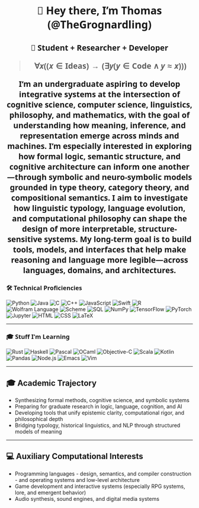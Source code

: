 <h1 align="center" style="font-family: 'Fira Sans', 'Segoe UI', sans-serif;"><b>
👋 Hey there, I’m Thomas (@TheGrognardling)
</b></h1>

<h2 align="center" style="font-family: 'Fira Sans', 'Segoe UI', sans-serif;">🚀 Student + Researcher + Developer

> $$\displaystyle \forall x \left( (x \in \text{Ideas}) \rightarrow (\exists y (y \in \text{Code} \land y \approx x)) \right)$$
> 
I’m an undergraduate aspiring to develop integrative systems at the intersection of cognitive science, computer science, linguistics, philosophy, and mathematics, with the goal of understanding how meaning, inference, and representation emerge across minds and machines. I’m especially interested in exploring how formal logic, semantic structure, and cognitive architecture can inform one another—through symbolic and neuro-symbolic models grounded in type theory, category theory, and compositional semantics. I aim to investigate how linguistic typology, language evolution, and computational philosophy can shape the design of more interpretable, structure-sensitive systems. My long-term goal is to build tools, models, and interfaces that help make reasoning and language more legible—across languages, domains, and architectures.

<h3 style="font-family: 'Fira Sans', 'Segoe UI', sans-serif;">🛠 Technical Proficiencies</h3>

![Python](https://img.shields.io/badge/Python-3776AB?style=flat-square&logo=python&logoColor=white)
![Java](https://img.shields.io/badge/Java-007396?style=flat-square&logo=openjdk&logoColor=white)
![C](https://img.shields.io/badge/C-A8B9CC?style=flat-square&logo=c&logoColor=white)
![C++](https://img.shields.io/badge/C++-00599C?style=flat-square&logo=c%2B%2B&logoColor=white)
![JavaScript](https://img.shields.io/badge/JavaScript-323330?style=flat-square&logo=javascript&logoColor=F7DF1E)
![Swift](https://img.shields.io/badge/Swift-FA7343?style=flat-square&logo=swift&logoColor=white)
![R](https://img.shields.io/badge/R-276DC3?style=flat-square&logo=r&logoColor=white)
![Wolfram Language](https://img.shields.io/badge/Wolfram_Language-DD1100?style=flat-square&logoColor=white)
![Scheme](https://img.shields.io/badge/Scheme-9F1D20?style=flat-square&logoColor=white)
![SQL](https://img.shields.io/badge/SQL-4479A1?style=flat-square&logo=postgresql&logoColor=white)
![NumPy](https://img.shields.io/badge/NumPy-013243?style=flat-square&logo=numpy&logoColor=white)
![TensorFlow](https://img.shields.io/badge/TensorFlow-FF6F00?style=flat-square&logo=tensorflow&logoColor=white)
![PyTorch](https://img.shields.io/badge/PyTorch-EE4C2C?style=flat-square&logo=pytorch&logoColor=white)
![Jupyter](https://img.shields.io/badge/Jupyter-F37626?style=flat-square&logo=jupyter&logoColor=white)
![HTML](https://img.shields.io/badge/HTML-E34F26?style=flat-square&logo=html5&logoColor=white)
![CSS](https://img.shields.io/badge/CSS-1572B6?style=flat-square&logo=css3&logoColor=white)
![LaTeX](https://img.shields.io/badge/LaTeX-008080?style=flat-square&logo=latex&logoColor=white)

---

<h3 style="font-family: 'Fira Sans', 'Segoe UI', sans-serif;">🎓 Stuff I'm Learning</h3>

![Rust](https://img.shields.io/badge/Rust-1c1c1c?style=flat-square&logo=rust&logoColor=white)
![Haskell](https://img.shields.io/badge/Haskell-5D4F85?style=flat-square&logo=haskell&logoColor=white)
![Pascal](https://img.shields.io/badge/Pascal-002F6C?style=flat-square&logoColor=white)
![OCaml](https://img.shields.io/badge/OCaml-EC6813?style=flat-square&logo=ocaml&logoColor=white)
![Objective-C](https://img.shields.io/badge/Objective--C-438EFF?style=flat-square&logo=apple&logoColor=white)
![Scala](https://img.shields.io/badge/Scala-DC322F?style=flat-square&logo=scala&logoColor=white) 
![Kotlin](https://img.shields.io/badge/Kotlin-0095D5?style=flat-square&logo=kotlin&logoColor=white)
![Pandas](https://img.shields.io/badge/Pandas-150458?style=flat-square&logo=pandas&logoColor=white)
![Node.js](https://img.shields.io/badge/Node.js-339933?style=flat-square&logo=nodedotjs&logoColor=white)
![Emacs](https://img.shields.io/badge/Emacs-7F5AB6?style=flat-square&logo=gnuemacs&logoColor=white)
![Vim](https://img.shields.io/badge/Vim-019733?style=flat-square&logo=vim&logoColor=white)

---
## 🎓 Academic Trajectory

- Synthesizing formal methods, cognitive science, and symbolic systems  
- Preparing for graduate research in logic, language, cognition, and AI  
- Developing tools that unify epistemic clarity, computational rigor, and philosophical depth  
- Bridging typology, historical linguistics, and NLP through structured models of meaning
  
---

## 💻 Auxiliary Computational Interests

- Programming languages - design, semantics, and compiler construction - and operating systems and low-level architecture  
- Game development and interactive systems (especially RPG systems, lore, and emergent behavior)  
- Audio synthesis, sound engines, and digital media systems  

</p>

